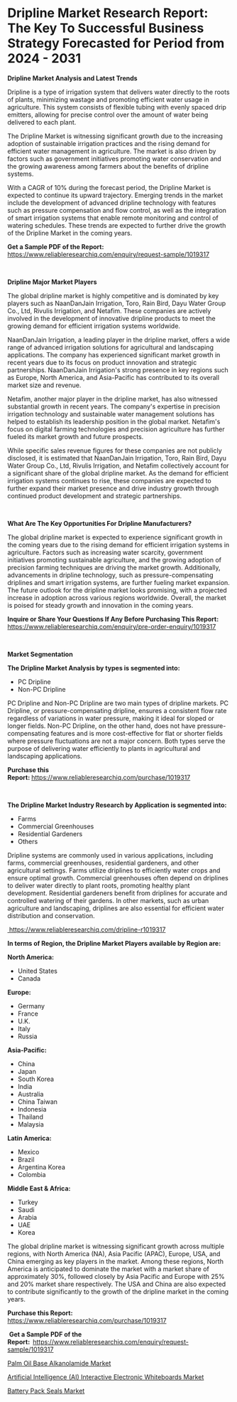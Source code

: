 <p><h1>Dripline Market Research Report: The Key To Successful Business Strategy Forecasted for Period from 2024 - 2031</h1></p><p><strong>Dripline Market Analysis and Latest Trends</strong></p>
<p><p>Dripline is a type of irrigation system that delivers water directly to the roots of plants, minimizing wastage and promoting efficient water usage in agriculture. This system consists of flexible tubing with evenly spaced drip emitters, allowing for precise control over the amount of water being delivered to each plant.</p><p>The Dripline Market is witnessing significant growth due to the increasing adoption of sustainable irrigation practices and the rising demand for efficient water management in agriculture. The market is also driven by factors such as government initiatives promoting water conservation and the growing awareness among farmers about the benefits of dripline systems.</p><p>With a CAGR of 10% during the forecast period, the Dripline Market is expected to continue its upward trajectory. Emerging trends in the market include the development of advanced dripline technology with features such as pressure compensation and flow control, as well as the integration of smart irrigation systems that enable remote monitoring and control of watering schedules. These trends are expected to further drive the growth of the Dripline Market in the coming years.</p></p>
<p><strong>Get a Sample PDF of the Report:&nbsp;</strong> <a href="https://www.reliableresearchiq.com/enquiry/request-sample/1019317">https://www.reliableresearchiq.com/enquiry/request-sample/1019317</a></p>
<p>&nbsp;</p>
<p><strong>Dripline Major Market Players</strong></p>
<p><p>The global dripline market is highly competitive and is dominated by key players such as NaanDanJain Irrigation, Toro, Rain Bird, Dayu Water Group Co., Ltd, Rivulis Irrigation, and Netafim. These companies are actively involved in the development of innovative dripline products to meet the growing demand for efficient irrigation systems worldwide.</p><p>NaanDanJain Irrigation, a leading player in the dripline market, offers a wide range of advanced irrigation solutions for agricultural and landscaping applications. The company has experienced significant market growth in recent years due to its focus on product innovation and strategic partnerships. NaanDanJain Irrigation's strong presence in key regions such as Europe, North America, and Asia-Pacific has contributed to its overall market size and revenue.</p><p>Netafim, another major player in the dripline market, has also witnessed substantial growth in recent years. The company's expertise in precision irrigation technology and sustainable water management solutions has helped to establish its leadership position in the global market. Netafim's focus on digital farming technologies and precision agriculture has further fueled its market growth and future prospects.</p><p>While specific sales revenue figures for these companies are not publicly disclosed, it is estimated that NaanDanJain Irrigation, Toro, Rain Bird, Dayu Water Group Co., Ltd, Rivulis Irrigation, and Netafim collectively account for a significant share of the global dripline market. As the demand for efficient irrigation systems continues to rise, these companies are expected to further expand their market presence and drive industry growth through continued product development and strategic partnerships.</p></p>
<p>&nbsp;</p>
<p><strong>What Are The Key Opportunities For Dripline Manufacturers?</strong></p>
<p><p>The global dripline market is expected to experience significant growth in the coming years due to the rising demand for efficient irrigation systems in agriculture. Factors such as increasing water scarcity, government initiatives promoting sustainable agriculture, and the growing adoption of precision farming techniques are driving the market growth. Additionally, advancements in dripline technology, such as pressure-compensating driplines and smart irrigation systems, are further fueling market expansion. The future outlook for the dripline market looks promising, with a projected increase in adoption across various regions worldwide. Overall, the market is poised for steady growth and innovation in the coming years.</p></p>
<p><strong>Inquire or Share Your Questions If Any Before Purchasing This Report:</strong> <a href="https://www.reliableresearchiq.com/enquiry/pre-order-enquiry/1019317">https://www.reliableresearchiq.com/enquiry/pre-order-enquiry/1019317</a></p>
<p>&nbsp;</p>
<p><strong>Market Segmentation</strong></p>
<p><strong>The Dripline Market Analysis by types is segmented into:</strong></p>
<p><ul><li>PC Dripline</li><li>Non-PC Dripline</li></ul></p>
<p><p>PC Dripline and Non-PC Dripline are two main types of dripline markets. PC Dripline, or pressure-compensating dripline, ensures a consistent flow rate regardless of variations in water pressure, making it ideal for sloped or longer fields. Non-PC Dripline, on the other hand, does not have pressure-compensating features and is more cost-effective for flat or shorter fields where pressure fluctuations are not a major concern. Both types serve the purpose of delivering water efficiently to plants in agricultural and landscaping applications.</p></p>
<p><strong>Purchase this Report:&nbsp;</strong><a href="https://www.reliableresearchiq.com/purchase/1019317">https://www.reliableresearchiq.com/purchase/1019317</a></p>
<p>&nbsp;</p>
<p><strong>The Dripline Market Industry Research by Application is segmented into:</strong></p>
<p><ul><li>Farms</li><li>Commercial Greenhouses</li><li>Residential Gardeners</li><li>Others</li></ul></p>
<p><p>Dripline systems are commonly used in various applications, including farms, commercial greenhouses, residential gardeners, and other agricultural settings. Farms utilize driplines to efficiently water crops and ensure optimal growth. Commercial greenhouses often depend on driplines to deliver water directly to plant roots, promoting healthy plant development. Residential gardeners benefit from driplines for accurate and controlled watering of their gardens. In other markets, such as urban agriculture and landscaping, driplines are also essential for efficient water distribution and conservation.</p></p>
<p><a href="https://www.reliableresearchiq.com/dripline-r1019317">&nbsp;https://www.reliableresearchiq.com/dripline-r1019317</a></p>
<p><strong>In terms of Region, the Dripline Market Players available by Region are:</strong></p>
<p>
    <p> <strong> North America: </strong>
        <ul>
            <li>United States</li>
            <li>Canada</li>
        </ul>
        </p> 
    <p> <strong> Europe: </strong>
        <ul>
            <li>Germany</li>
            <li>France</li>
            <li>U.K.</li>
            <li>Italy</li>
            <li>Russia</li>
        </ul>
        </p> 
    <p> <strong> Asia-Pacific: </strong>
        <ul>
            <li>China</li>
            <li>Japan</li>
            <li>South Korea</li>
            <li>India</li>
            <li>Australia</li>
            <li>China Taiwan</li>
            <li>Indonesia</li>
            <li>Thailand</li>
            <li>Malaysia</li>
        </ul>
        </p> 
    <p> <strong> Latin America: </strong>
        <ul>
            <li>Mexico</li>
            <li>Brazil</li>
            <li>Argentina Korea</li>
            <li>Colombia</li>
        </ul>
        </p> 
    <p> <strong> Middle East & Africa: </strong>
        <ul>
            <li>Turkey</li>
            <li>Saudi</li>
            <li>Arabia</li>
            <li>UAE</li>
            <li>Korea</li>
        </ul>
    </p>
    </p>
<p><p>The global dripline market is witnessing significant growth across multiple regions, with North America (NA), Asia Pacific (APAC), Europe, USA, and China emerging as key players in the market. Among these regions, North America is anticipated to dominate the market with a market share of approximately 30%, followed closely by Asia Pacific and Europe with 25% and 20% market share respectively. The USA and China are also expected to contribute significantly to the growth of the dripline market in the coming years.</p></p>
<p><strong>Purchase this Report: </strong><a href="https://www.reliableresearchiq.com/purchase/1019317">https://www.reliableresearchiq.com/purchase/1019317</a></p>
<p>&nbsp;<strong>Get a Sample PDF of the Report:&nbsp;&nbsp;</strong><a href="https://www.reliableresearchiq.com/enquiry/request-sample/1019317">https://www.reliableresearchiq.com/enquiry/request-sample/1019317</a></p>
<p><strong></strong></p>
<p><p><a href="https://github.com/amirhossen31/Market-Research-Report-List-1/blob/main/palm-oil-base-alkanolamide-market.md">Palm Oil Base Alkanolamide Market</a></p><p><a href="https://medium.com/@clairhane1992/global-artificial-intelligence-ai-interactive-electronic-whiteboards-market-exploring-market-b608b82ffb8d">Artificial Intelligence (AI) Interactive Electronic Whiteboards Market</a></p><p><a href="https://medium.com/@amyjacobi/battery-pack-seals-market-investigation-industry-evolution-and-forecast-till-2031-2d934433a3e1">Battery Pack Seals Market</a></p></p>